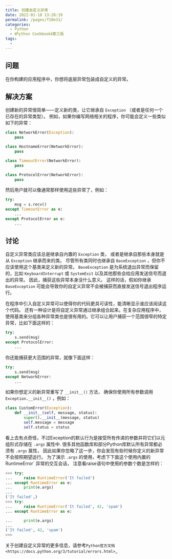 ```yaml
---
title: 创建自定义异常
date: 2022-01-18 13:28:19
permalink: /pages/f10e31/
categories:
  - Python
  - 《Python Cookbook》第三版
tags:
  - 
---
```


## 问题

在你构建的应用程序中，你想将底层异常包装成自定义的异常。

## 解决方案

创建新的异常很简单——定义新的类，让它继承自 `Exception` （或者是任何一个已存在的异常类型）。 例如，如果你编写网络相关的程序，你可能会定义一些类似如下的异常：

```python
class NetworkError(Exception):
    pass

class HostnameError(NetworkError):
    pass

class TimeoutError(NetworkError):
    pass

class ProtocolError(NetworkError):
    pass
```

然后用户就可以像通常那样使用这些异常了，例如：

```python
try:
    msg = s.recv()
except TimeoutError as e:
    ...
except ProtocolError as e:
    ...
```

## 讨论

自定义异常类应该总是继承自内置的 `Exception` 类， 或者是继承自那些本身就是从 `Exception` 继承而来的类。 尽管所有类同时也继承自 `BaseException` ，但你不应该使用这个基类来定义新的异常。 `BaseException` 是为系统退出异常而保留的，比如 `KeyboardInterrupt` 或 `SystemExit` 以及其他那些会给应用发送信号而退出的异常。 因此，捕获这些异常本身没什么意义。 这样的话，假如你继承 `BaseException` 可能会导致你的自定义异常不会被捕获而直接发送信号退出程序运行。

在程序中引入自定义异常可以使得你的代码更具可读性，能清晰显示谁应该阅读这个代码。 还有一种设计是将自定义异常通过继承组合起来。在复杂应用程序中， 使用基类来分组各种异常类也是很有用的。它可以让用户捕获一个范围很窄的特定异常，比如下面这样的：

```python
try:
    s.send(msg)
except ProtocolError:
    ...
```

你还能捕获更大范围的异常，就像下面这样：

```python
try:
    s.send(msg)
except NetworkError:
    ...
```

如果你想定义的新异常重写了 `__init__()` 方法， 确保你使用所有参数调用 `Exception.__init__()` ，例如：

```python
class CustomError(Exception):
    def __init__(self, message, status):
        super().__init__(message, status)
        self.message = message
        self.status = status
```

看上去有点奇怪，不过Exception的默认行为是接受所有传递的参数并将它们以元组形式存储在 `.args` 属性中. 很多其他函数库和部分Python库默认所有异常都必须有 `.args` 属性， 因此如果你忽略了这一步，你会发现有些时候你定义的新异常不会按照期望运行。 为了演示 `.args` 的使用，考虑下下面这个使用内置的 RuntimeError` 异常的交互会话， 注意看raise语句中使用的参数个数是怎样的：

```python
>>> try:
...     raise RuntimeError('It failed')
... except RuntimeError as e:
...     print(e.args)
...
('It failed',)
>>> try:
...     raise RuntimeError('It failed', 42, 'spam')
... except RuntimeError as e:

...     print(e.args)
...
('It failed', 42, 'spam')
>>>
```

关于创建自定义异常的更多信息，请参考`Python官方文档 <https://docs.python.org/3/tutorial/errors.html>`_